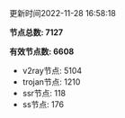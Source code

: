 更新时间2022-11-28 16:58:18

**节点总数: 7127**

**有效节点数: 6608**

- v2ray节点: 5104
- trojan节点: 1210
- ssr节点: 118
- ss节点: 176
